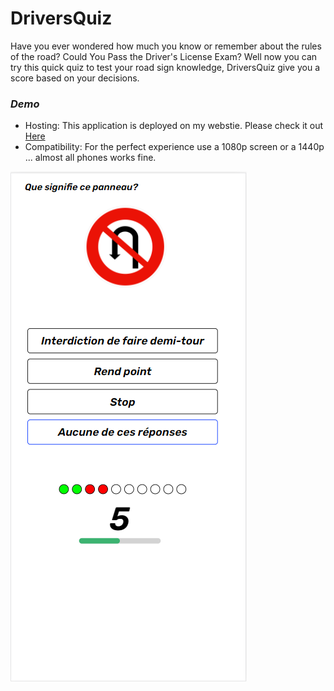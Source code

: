 # DriversQuiz

Have you ever wondered how much you know or remember about the rules of the road? Could You Pass the Driver's License Exam?
Well now you can try this quick quiz to test your road sign knowledge, DriversQuiz give you a score based on your decisions.

### *Demo*

* Hosting: This application is deployed on my webstie. Please check it out [Here](https://mistydev.cf/DriversQuiz)
* Compatibility: For the perfect experience use a 1080p screen or a 1440p ... almost all phones works fine.


![demo](https://raw.githubusercontent.com/Mistydz/DriversQuiz/master/img/phoneUI.PNG)

